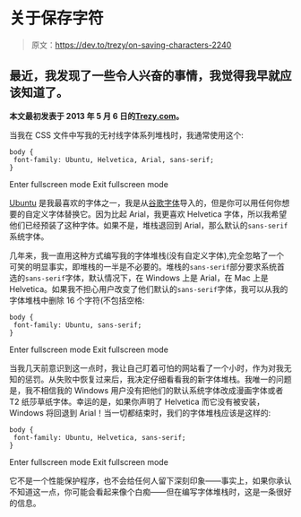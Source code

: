 # 关于保存字符

> 原文：<https://dev.to/trezy/on-saving-characters-2240>

## 最近，我发现了一些令人兴奋的事情，我觉得我早就应该知道了。

**本文最初发表于 2013 年 5 月 6 日的[Trezy.com](https://trezy.com/blog/on-saving-characters)。**

当我在 CSS 文件中写我的无衬线字体系列堆栈时，我通常使用这个:

```
body {
 font-family: Ubuntu, Helvetica, Arial, sans-serif;
} 
```

Enter fullscreen mode Exit fullscreen mode

[Ubuntu](https://fonts.google.com/specimen/Ubuntu) 是我最喜欢的字体之一，我是从[谷歌字体](https://fonts.google.com)导入的，但是你可以用任何你想要的自定义字体替换它。因为比起 Arial，我更喜欢 Helvetica 字体，所以我希望他们已经预装了这种字体。如果不是，堆栈退回到 Arial，那么默认的`sans-serif`系统字体。

几年来，我一直用这种方式编写我的字体堆栈(没有自定义字体),完全忽略了一个可笑的明显事实，即堆栈的一半是不必要的。堆栈的`sans-serif`部分要求系统首选的`sans-serif`字体，默认情况下，在 Windows 上是 Arial，在 Mac 上是 Helvetica。如果我不担心用户改变了他们默认的`sans-serif`字体，我可以从我的字体堆栈中删除 16 个字符(不包括空格:

```
body {
 font-family: Ubuntu, sans-serif;
} 
```

Enter fullscreen mode Exit fullscreen mode

当我几天前意识到这一点时，我让自己盯着可怕的网站看了一个小时，作为对我无知的惩罚。从失败中恢复过来后，我决定仔细看看我的新字体堆栈。我唯一的问题是，我不相信我的 Windows 用户没有把他们的默认系统字体改成漫画字体或者 T2 纸莎草纸字体。幸运的是，如果你声明了 Helvetica 而它没有被安装，Windows 将回退到 Arial！当一切都结束时，我们的字体堆栈应该是这样的:

```
body {
 font-family: Ubuntu, Helvetica, sans-serif;
} 
```

Enter fullscreen mode Exit fullscreen mode

它不是一个性能保护程序，也不会给任何人留下深刻印象——事实上，如果你承认不知道这一点，你可能会看起来像个白痴——但在编写字体堆栈时，这是一条很好的信息。